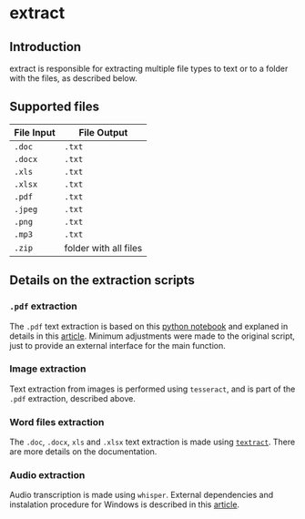 # extract

## Introduction

extract is responsible for extracting multiple file types to text or to a folder with the files, as described below.

## Supported files

| File Input | File Output              |
| ---------- | ------------------------ |
| ``.doc``   | ``.txt``                 |
| ``.docx``  | ``.txt``                 |
| ``.xls``   | ``.txt``                 |
| ``.xlsx``  | ``.txt``                 |
| ``.pdf``   | ``.txt``                 |
| ``.jpeg``  | ``.txt``                 |
| ``.png``   | ``.txt``                 |
| ``.mp3``   | ``.txt``                 |
| ``.zip``   | folder with all files    |

## Details on the extraction scripts

### ``.pdf`` extraction

The ``.pdf`` text extraction is based on this [python notebook](https://github.com/g-stavrakis/PDF_Text_Extraction/blob/main/PDF_Reader.ipynb) and explaned in details in this [article](https://towardsdatascience.com/extracting-text-from-pdf-files-with-python-a-comprehensive-guide-9fc4003d517).
Minimum adjustments were made to the original script, just to provide an external interface for the main function.

### Image extraction

Text extraction from images is performed using `tesseract`, and is part of the ``.pdf`` extraction, described above.

### Word files extraction

The ``.doc``, ``.docx``, ``xls`` and ``.xlsx`` text extraction is made using [``textract``](https://textract.readthedocs.io/). There are more details on the documentation.

### Audio extraction

Audio transcription is made using ``whisper``. External dependencies and instalation procedure for Windows is described in this [article](https://github.com/openai/whisper/discussions/1463).
